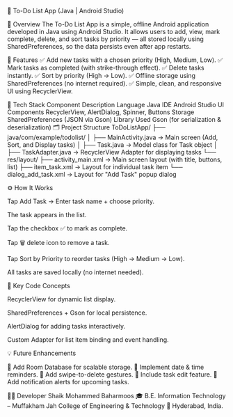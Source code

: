 📝 To-Do List App (Java | Android Studio)

📌 Overview
The To-Do List App is a simple, offline Android application developed in Java using Android Studio.
It allows users to add, view, mark complete, delete, and sort tasks by priority — all stored locally using SharedPreferences, so the data persists even after app restarts.

🚀 Features
✅ Add new tasks with a chosen priority (High, Medium, Low).
✅ Mark tasks as completed (with strike-through effect).
✅ Delete tasks instantly.
✅ Sort by priority (High → Low).
✅ Offline storage using SharedPreferences (no internet required).
✅ Simple, clean, and responsive UI using RecyclerView.

🧠 Tech Stack
Component	Description
Language	Java
IDE	Android Studio
UI Components	RecyclerView, AlertDialog, Spinner, Buttons
Storage	SharedPreferences (JSON via Gson)
Library Used	Gson (for serialization & deserialization)
🗂 Project Structure
ToDoListApp/
├── java/com/example/todolist/
│   ├── MainActivity.java      → Main screen (Add, Sort, and Display tasks)
│   ├── Task.java              → Model class for Task object
│   ├── TaskAdapter.java       → RecyclerView Adapter for displaying tasks
└── res/layout/
    ├── activity_main.xml      → Main screen layout (with title, buttons, list)
    ├── item_task.xml          → Layout for individual task item
    └── dialog_add_task.xml    → Layout for "Add Task" popup dialog

⚙️ How It Works

Tap Add Task → Enter task name + choose priority.

The task appears in the list.

Tap the checkbox ✅ to mark as complete.

Tap 🗑️ delete icon to remove a task.

Tap Sort by Priority to reorder tasks (High → Medium → Low).

All tasks are saved locally (no internet needed).

🧩 Key Code Concepts

RecyclerView for dynamic list display.

SharedPreferences + Gson for local persistence.

AlertDialog for adding tasks interactively.

Custom Adapter for list item binding and event handling.

💡 Future Enhancements

🔹 Add Room Database for scalable storage.
🔹 Implement date & time reminders.
🔹 Add swipe-to-delete gestures.
🔹 Include task edit feature.
🔹 Add notification alerts for upcoming tasks.

👨‍💻 Developer
Shaik Mohammed Baharmoos
🎓 B.E. Information Technology – Muffakham Jah College of Engineering & Technology
📍 Hyderabad, India.
